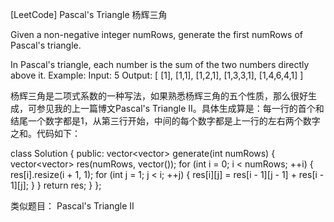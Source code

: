 [LeetCode] Pascal's Triangle 杨辉三角 

 
Given a non-negative integer numRows, generate the first numRows of Pascal's triangle.

In Pascal's triangle, each number is the sum of the two numbers directly above it.
Example:
Input: 5
Output:
[
     [1],
    [1,1],
   [1,2,1],
  [1,3,3,1],
 [1,4,6,4,1]
]


杨辉三角是二项式系数的一种写法，如果熟悉杨辉三角的五个性质，那么很好生成，可参见我的上一篇博文Pascal's Triangle II。具体生成算是：每一行的首个和结尾一个数字都是1，从第三行开始，中间的每个数字都是上一行的左右两个数字之和。代码如下：
 

class Solution {
public:
    vector<vector<int>> generate(int numRows) {
        vector<vector<int>> res(numRows, vector<int>());
        for (int i = 0; i < numRows; ++i) {
            res[i].resize(i + 1, 1);
            for (int j = 1; j < i; ++j) {
                res[i][j] = res[i - 1][j - 1] + res[i - 1][j];
            }
        }
        return res;
    }
};

 
类似题目：
Pascal's Triangle II